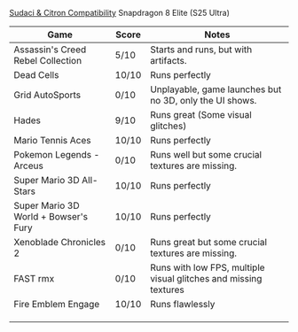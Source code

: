 [Sudaci & Citron Compatibility]([https://www.reddit.com/r/EmulationOnAndroid/comments/1iez04p/s25_ultra_snapdragon_elite_sudachicitron/)
Snapdragon 8 Elite (S25 Ultra)

| Game                                 | Score | Notes                                                            |
|--------------------------------------|-------|------------------------------------------------------------------|
| Assassin's Creed Rebel Collection    | 5/10  | Starts and runs, but with artifacts.                             |
| Dead Cells                           | 10/10 | Runs perfectly                                                   |
| Grid AutoSports                      | 0/10  | Unplayable, game launches but no 3D, only the UI shows.          |
| Hades                                | 9/10  | Runs great (Some visual glitches)                                |
| Mario Tennis Aces                    | 10/10 | Runs perfectly                                                   |
| Pokemon Legends - Arceus             | 0/10  | Runs well but some crucial textures are missing.                 |
| Super Mario 3D All-Stars             | 10/10 | Runs perfectly                                                   |
| Super Mario 3D World + Bowser's Fury | 10/10 | Runs perfectly                                                   |
| Xenoblade Chronicles 2               | 0/10  | Runs great but some crucial textures are missing.                |
| FAST rmx                             | 0/10  | Runs with low FPS, multiple visual glitches and missing textures |
| Fire Emblem Engage                   | 10/10 | Runs flawlessly                                                  |
|                                      |       |                                                                  |
|                                      |       |                                                                  |
|                                      |       |                                                                  |
